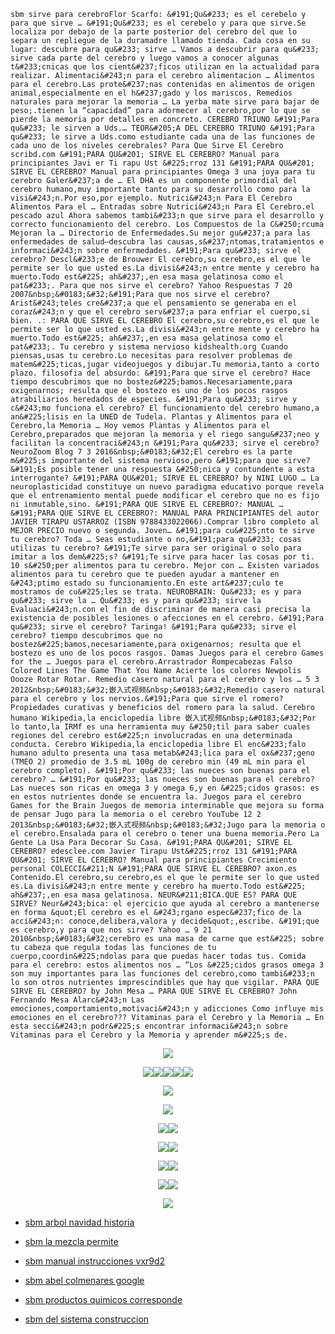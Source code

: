 
```
sbm sirve para cerebroFlor Scarfo: &#191;Qu&#233; es el cerebelo y para que sirve … &#191;Qu&#233; es el cerebelo y para que sirve.Se localiza por debajo de la parte posterior del cerebro del que lo separa un repliegue de la duramadre llamado tienda. Cada cosa en su lugar: descubre para qu&#233; sirve … Vamos a descubrir para qu&#233; sirve cada parte del cerebro y luego vamos a conocer algunas t&#233;cnicas que los cient&#237;ficos utilizan en la actualidad para realizar. Alimentaci&#243;n para el cerebro alimentacion … Alimentos para el cerebro.Las prote&#237;nas contenidas en alimentos de origen animal,especialmente en el h&#237;gado y los mariscos. Remedios naturales para mejorar la memoria … La yerba mate sirve para bajar de peso;.tienen la “capacidad” para adormecer al cerebro,por lo que se pierde la memoria por detalles en concreto. CEREBRO TRIUNO &#191;Para qu&#233; le sirven a Uds.… TEOR&#205;A DEL CEREBRO TRIUNO &#191;Para qu&#233; le sirve a Uds.como estudiante cada una de las funciones de cada uno de los niveles cerebrales? Para Que Sirve El Cerebro scribd.com &#191;PARA QU&#201; SIRVE EL CEREBRO? Manual para principiantes Javi er Ti rapu Ust &#225;rroz 131 &#191;PARA QU&#201; SIRVE EL CEREBRO? Manual para principiantes Omega 3 una joya para tu cerebro Galer&#237;a de … El DHA es un componente primordial del cerebro humano,muy importante tanto para su desarrollo como para la visi&#243;n.Por eso,por ejemplo. Nutrici&#243;n Para El Cerebro Alimentos Para el … Entradas sobre Nutrici&#243;n Para El Cerebro.el pescado azul Ahora sabemos tambi&#233;n que sirve para el desarrollo y correcto funcionamiento del cerebro. Los Compuestos de la C&#250;rcuma Mejoran la … Directorio de Enfermedades.Su mejor gu&#237;a para las enfermedades de salud—descubra las causas,s&#237;ntomas,tratamientos e informaci&#243;n sobre enfermedades. &#191;Para qu&#233; sirve el cerebro? Descl&#233;e de Brouwer El cerebro,su cerebro,es el que le permite ser lo que usted es.La divisi&#243;n entre mente y cerebro ha muerto.Todo est&#225; ah&#237;,en esa masa gelatinosa como el pat&#233;. Para que nos sirve el cerebro? Yahoo Respuestas 7 20 2007&nbsp;&#0183;&#32;&#191;Para que nos sirve el cerebro? Arist&#243;teles cre&#237;a que el pensamiento se generaba en el coraz&#243;n y que el cerebro serv&#237;a para enfriar el cuerpo,si bien. .: PARA QUE SIRVE EL CEREBRO El cerebro,su cerebro,es el que le permite ser lo que usted es.La divisi&#243;n entre mente y cerebro ha muerto.Todo est&#225; ah&#237;,en esa masa gelatinosa como el pat&#233;. Tu cerebro y sistema nervioso kidshealth.org Cuando piensas,usas tu cerebro.Lo necesitas para resolver problemas de matem&#225;ticas,jugar videojuegos y dibujar.Tu memoria,tanto a corto plazo. filosofia del absurdo: &#191;Para que sirve el cerebro? Hace tiempo descubrimos que no bostez&#225;bamos.Necesariamente,para oxigenarnos; resulta que el bostezo es uno de los pocos rasgos atrabiliarios heredados de especies. &#191;Para qu&#233; sirve y c&#243;mo funciona el cerebro? El funcionamiento del cerebro humano,a an&#225;lisis en la UNED de Tudela. Plantas y Alimentos para el Cerebro,la Memoria … Hoy vemos Plantas y Alimentos para el Cerebro,preparados que mejoran la memoria y el riego sangu&#237;neo y facilitan la concentraci&#243;n &#191;Para qu&#233; sirve el cerebro? NeuroZoom Blog 7 3 2016&nbsp;&#0183;&#32;El cerebro es la parte m&#225;s importante del sistema nervioso,pero &#191;para que sirve? &#191;Es posible tener una respuesta &#250;nica y contundente a esta interrogante? &#191;PARA QU&#201; SIRVE EL CEREBRO? by NINI LUGO … La neuroplasticidad constituye un nuevo paradigma educativo porque revela que el entrenamiento mental puede modificar el cerebro que no es fijo ni inmutable,sino. &#191;PARA QUE SIRVE EL CEREBRO?: MANUAL … &#191;PARA QUE SIRVE EL CEREBRO?: MANUAL PARA PRINCIPIANTES del autor JAVIER TIRAPU USTARROZ (ISBN 9788433022066).Comprar libro completo al MEJOR PRECIO nuevo o segunda. Joven… &#191;para cu&#225;nto te sirve tu cerebro? Toda … Seas estudiante o no,&#191;para qu&#233; cosas utilizas tu cerebro? &#191;Te sirve para ser original o solo para imitar a los dem&#225;s? &#191;Te sirve para hacer las cosas por ti. 10 s&#250;per alimentos para tu cerebro. Mejor con … Existen variados alimentos para tu cerebro que te pueden ayudar a mantener en &#243;ptimo estado su funcionamiento.En este art&#237;culo te mostramos de cu&#225;les se trata. NEUROBRAIN: Qu&#233; es y para qu&#233; sirve la … Qu&#233; es y para qu&#233; sirve la Evaluaci&#243;n.con el fin de discriminar de manera casi precisa la existencia de posibles lesiones o afecciones en el cerebro. &#191;Para qu&#233; sirve el cerebro? Taringa! &#191;Para qu&#233; sirve el cerebro? tiempo descubrimos que no bostez&#225;bamos,necesariamente,para oxigenarnos; resulta que el bostezo es uno de los pocos rasgos. Damas Juegos para el cerebro Games for the … Juegos para el cerebro.Arrastrador Rompecabezas Falso Colored Lines The Game That You Name Acierte los colores Newpolis Oooze Rotar Rotar. Remedio casero natural para el cerebro y los … 5 3 2012&nbsp;&#0183;&#32;嵌入式视频&nbsp;&#0183;&#32;Remedio casero natural para el cerebro y los nervios.&#191;Para que sirve el romero? Propiedades curativas y beneficios del romero para la salud. Cerebro humano Wikipedia,la enciclopedia libre 嵌入式视频&nbsp;&#0183;&#32;Por lo tanto,la IRMf es una herramienta muy &#250;til para saber cuales regiones del cerebro est&#225;n involucradas en una determinada conducta. Cerebro Wikipedia,la enciclopedia libre El enc&#233;falo humano adulto presenta una tasa metab&#243;lica para el ox&#237;geno (TMEO 2) promedio de 3.5 mL 100g de cerebro min (49 mL min para el cerebro completo). &#191;Por qu&#233; las nueces son buenas para el cerebro? … &#191;Por qu&#233; las nueces son buenas para el cerebro? Las nueces son ricas en omega 3 y omega 6,y en &#225;cidos grasos: es en estos nutrientes donde se encuentra la. Juegos para el cerebro Games for the Brain Juegos de memoria interminable que mejora su forma de pensar Jugo para la memoria o el cerebro YouTube 12 2 2013&nbsp;&#0183;&#32;嵌入式视频&nbsp;&#0183;&#32;Jugo para la memoria o el cerebro.Ensalada para el cerebro o tener una buena memoria.Pero La Gente La Usa Para Decorar Su Casa. &#191;PARA QU&#201; SIRVE EL CEREBRO? edesclee.com Javier Tirapu Ust&#225;rroz 131 &#191;PARA QU&#201; SIRVE EL CEREBRO? Manual para principiantes Crecimiento personal COLECCI&#211;N &#191;PARA QUE SIRVE EL CEREBRO? axon.es Contenido.El cerebro,su cerebro,es el que le permite ser lo que usted es.La divisi&#243;n entre mente y cerebro ha muerto.Todo est&#225; ah&#237;,en esa masa gelatinosa. NEUR&#211;BICA.QUE ES? PARA QUE SIRVE? Neur&#243;bica: el ejercicio que ayuda al cerebro a mantenerse en forma &quot;El cerebro es el &#243;rgano espec&#237;fico de la acci&#243;n: conoce,delibera,valora y decide&quot;,escribe. &#191;que es cerebro,y para que nos sirve? Yahoo … 9 21 2010&nbsp;&#0183;&#32;cerebro es una masa de carne que est&#225; sobre tu cabeza que regula todas las funciones de tu cuerpo,coordin&#225;ndolas para que puedas hacer todas tus. Comida para el cerebro: estos alimentos nos … “Los &#225;cidos grasos omega 3 son muy importantes para las funciones del cerebro,como tambi&#233;n lo son otros nutrientes imprescindibles que hay que vigilar. PARA QUE SIRVE EL CEREBRO? by John Mesa … PARA QUE SIRVE EL CEREBRO? John Fernando Mesa Alarc&#243;n Las emociones,comportamiento,motivaci&#243;n y adicciones Como influye mis emociones en el cerebro??? Vitaminas para el Cerebro y la Memoria … En esta secci&#243;n podr&#225;s encontrar informaci&#243;n sobre Vitaminas para el Cerebro y la Memoria y aprender m&#225;s de. 
```

<div align="center">

<a href="https://es-crusher.shibang-china.com/github&k=sbm+sirve+para+cerebro"><img src="https://static.shibang-china.com/es/crusher/logo.jpg"></a>

<a href="https://es-crusher.shibang-china.com/github&k=sbm+sirve+para+cerebro"><img src="https://static.shibang-china.com/es/crusher/index.jpg"></a><a href="https://es-crusher.shibang-china.com/material.htmlgithub&k=sbm+sirve+para+cerebro"><img src="https://static.shibang-china.com/es/crusher/material.jpg"></a><a href="https://es-crusher.shibang-china.com/application.htmlgithub&k=sbm+sirve+para+cerebro"><img src="https://static.shibang-china.com/es/crusher/application.jpg"></a><a href="https://es-crusher.shibang-china.com/aboutus.htmlgithub&k=sbm+sirve+para+cerebro"><img src="https://static.shibang-china.com/es/crusher/aboutus.jpg"></a><a href="https://es-crusher.shibang-china.com/contact.htmlgithub&k=sbm+sirve+para+cerebro"><img src="https://static.shibang-china.com/es/crusher/contact.jpg"></a>

<a href="https://es-crusher.shibang-china.com/github&k=sbm+sirve+para+cerebro"><img src="https://static.shibang-china.com/es/crusher/banner.jpg"></a>

<a href="https://swt.shibang-china.com/github&k=sbm+sirve+para+cerebro"><img src="https://static.shibang-china.com/es/crusher/text.jpg"></a>

<a href="https://swt.shibang-china.com/github&k=sbm+sirve+para+cerebro"><img src="https://static.shibang-china.com/es/crusher/chat.jpg"></a><a href="https://es-crusher.shibang-china.com/contact.htmlgithub&k=sbm+sirve+para+cerebro"><img src="https://static.shibang-china.com/es/crusher/message.jpg"></a>

<a href="https://es-crusher.shibang-china.com/products/pe.htmlgithub&k=sbm+sirve+para+cerebro"><img src="https://static.shibang-china.com/es/crusher/pe.jpg"></a><a href="https://es-crusher.shibang-china.com/products/pf.htmlgithub&k=sbm+sirve+para+cerebro"><img src="https://static.shibang-china.com/es/crusher/pf.jpg"></a>

<a href="https://es-crusher.shibang-china.com/products/hpt.htmlgithub&k=sbm+sirve+para+cerebro"><img src="https://static.shibang-china.com/es/crusher/hpt.jpg"></a><a href="https://es-crusher.shibang-china.com/products/vsi.htmlgithub&k=sbm+sirve+para+cerebro"><img src="https://static.shibang-china.com/es/crusher/vsi.jpg"></a>

<a href="https://es-crusher.shibang-china.com/products/klv.htmlgithub&k=sbm+sirve+para+cerebro"><img src="https://static.shibang-china.com/es/crusher/klv.jpg"></a><a href="https://es-crusher.shibang-china.com/products/portable.htmlgithub&k=sbm+sirve+para+cerebro"><img src="https://static.shibang-china.com/es/crusher/portable.jpg"></a>

<a href="https://swt.shibang-china.com/github&k=sbm+sirve+para+cerebro"><img src="https://static.shibang-china.com/es/crusher/case.jpg"></a>

</div>


* [sbm arbol navidad historia](sbm%20arbol%20navidad%20historia.md)

* [sbm la mezcla permite](sbm%20la%20mezcla%20permite.md)

* [sbm manual instrucciones vxr9d2](sbm%20manual%20instrucciones%20vxr9d2.md)

* [sbm abel colmenares google](sbm%20abel%20colmenares%20google.md)

* [sbm productos quimicos corresponde](sbm%20productos%20quimicos%20corresponde.md)

* [sbm del sistema construccion](sbm%20del%20sistema%20construccion.md)